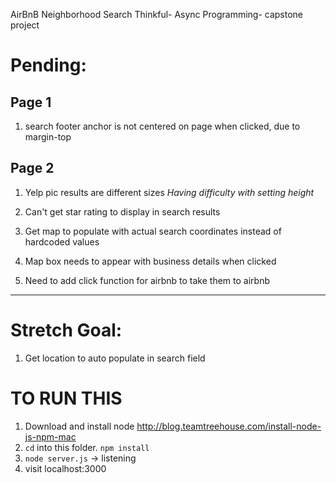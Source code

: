 AirBnB Neighborhood Search
Thinkful- Async Programming- capstone project

# Pending:

## Page 1
  1. search footer anchor is not centered on page when clicked, due to margin-top

## Page 2
  1. Yelp pic results are different sizes
      *Having difficulty with setting height*
  1. Can't get star rating to display in search results
  1. Get map to populate with actual search coordinates instead of hardcoded values
  
  1. Map box needs to appear with business details when clicked
  1. Need to add click function for airbnb to take them to airbnb

-----------


# Stretch Goal:

1. Get location to auto populate in search field

# TO RUN THIS

1. Download and install node http://blog.teamtreehouse.com/install-node-js-npm-mac
1. `cd` into this folder. `npm install`
1. `node server.js` -> listening
1. visit localhost:3000
